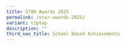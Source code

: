 ```yaml
---
title: STAR Awards 2025
permalink: /star-awards-2025/
variant: tiptap
description: ""
third_nav_title: School Based Achievements
---
```

<p></p>